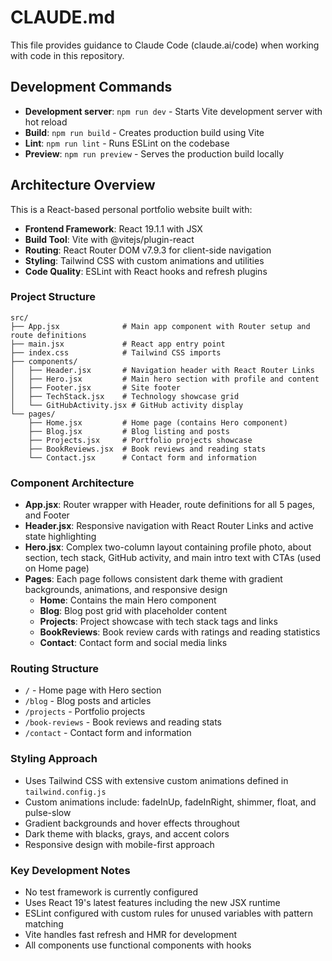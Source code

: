 # CLAUDE.md

This file provides guidance to Claude Code (claude.ai/code) when working with code in this repository.

## Development Commands

- **Development server**: `npm run dev` - Starts Vite development server with hot reload
- **Build**: `npm run build` - Creates production build using Vite
- **Lint**: `npm run lint` - Runs ESLint on the codebase
- **Preview**: `npm run preview` - Serves the production build locally

## Architecture Overview

This is a React-based personal portfolio website built with:

- **Frontend Framework**: React 19.1.1 with JSX
- **Build Tool**: Vite with @vitejs/plugin-react
- **Routing**: React Router DOM v7.9.3 for client-side navigation
- **Styling**: Tailwind CSS with custom animations and utilities
- **Code Quality**: ESLint with React hooks and refresh plugins

### Project Structure

```
src/
├── App.jsx              # Main app component with Router setup and route definitions
├── main.jsx             # React app entry point
├── index.css            # Tailwind CSS imports
├── components/
│   ├── Header.jsx       # Navigation header with React Router Links
│   ├── Hero.jsx         # Main hero section with profile and content
│   ├── Footer.jsx       # Site footer
│   ├── TechStack.jsx    # Technology showcase grid
│   └── GitHubActivity.jsx # GitHub activity display
└── pages/
    ├── Home.jsx         # Home page (contains Hero component)
    ├── Blog.jsx         # Blog listing and posts
    ├── Projects.jsx     # Portfolio projects showcase
    ├── BookReviews.jsx  # Book reviews and reading stats
    └── Contact.jsx      # Contact form and information
```

### Component Architecture

- **App.jsx**: Router wrapper with Header, route definitions for all 5 pages, and Footer
- **Header.jsx**: Responsive navigation with React Router Links and active state highlighting
- **Hero.jsx**: Complex two-column layout containing profile photo, about section, tech stack, GitHub activity, and main intro text with CTAs (used on Home page)
- **Pages**: Each page follows consistent dark theme with gradient backgrounds, animations, and responsive design
  - **Home**: Contains the main Hero component
  - **Blog**: Blog post grid with placeholder content
  - **Projects**: Project showcase with tech stack tags and links
  - **BookReviews**: Book review cards with ratings and reading statistics
  - **Contact**: Contact form and social media links

### Routing Structure

- `/` - Home page with Hero section
- `/blog` - Blog posts and articles
- `/projects` - Portfolio projects
- `/book-reviews` - Book reviews and reading stats
- `/contact` - Contact form and information

### Styling Approach

- Uses Tailwind CSS with extensive custom animations defined in `tailwind.config.js`
- Custom animations include: fadeInUp, fadeInRight, shimmer, float, and pulse-slow
- Gradient backgrounds and hover effects throughout
- Dark theme with blacks, grays, and accent colors
- Responsive design with mobile-first approach

### Key Development Notes

- No test framework is currently configured
- Uses React 19's latest features including the new JSX runtime
- ESLint configured with custom rules for unused variables with pattern matching
- Vite handles fast refresh and HMR for development
- All components use functional components with hooks